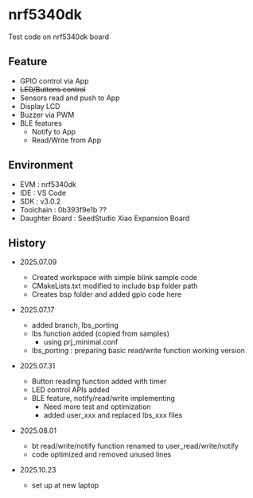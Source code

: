 # nrf5340dk

Test code on nrf5340dk board

## Feature

- GPIO control via App
- ~~LED/Buttons control~~
- Sensors read and push to App
- Display LCD
- Buzzer via PWM
- BLE features
  - Notify to App
  - Read/Write from App

## Environment

- EVM : nrf5340dk
- IDE : VS Code
- SDK : v3.0.2
- Toolchain : 0b393f9e1b ??
- Daughter Board : SeedStudio Xiao Expansion Board

## History

- 2025.07.09
  - Created workspace with simple blink sample code
  - CMakeLists.txt modified to include bsp folder path
  - Creates bsp folder and added gpio code here
- 2025.07.17
  - added branch, lbs_porting
  - lbs function added (copied from samples)
    - using prj_minimal.conf
  - lbs_porting : preparing basic read/write function working version
- 2025.07.31
  - Button reading function added with timer
  - LED control APIs added
  - BLE feature, notify/read/write implementing
    - Need more test and optimization
    - added user_xxx and replaced lbs_xxx files
- 2025.08.01
  - bt read/write/notify function renamed to user_read/write/notify
  - code optimized and removed unused lines

- 2025.10.23
  - set up at new laptop
